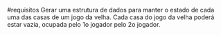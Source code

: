 #requisitos
 Gerar uma estrutura de dados para manter o estado de cada uma das casas de um jogo da velha.
 Cada casa do jogo da velha poderá estar vazia, ocupada pelo 1o jogador pelo 2o jogador.
